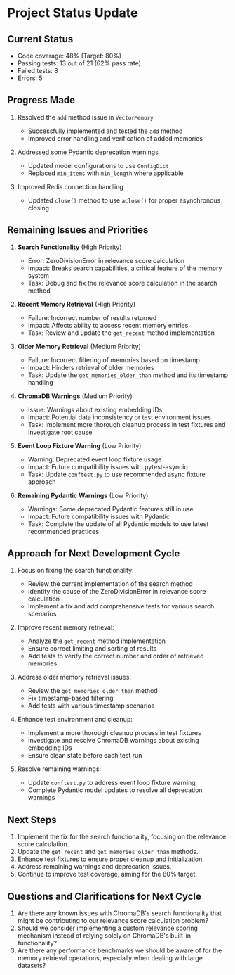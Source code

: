# Project Status Update

## Current Status
- Code coverage: 48% (Target: 80%)
- Passing tests: 13 out of 21 (62% pass rate)
- Failed tests: 8
- Errors: 5

## Progress Made
1. Resolved the `add` method issue in `VectorMemory`
   - Successfully implemented and tested the `add` method
   - Improved error handling and verification of added memories

2. Addressed some Pydantic deprecation warnings
   - Updated model configurations to use `ConfigDict`
   - Replaced `min_items` with `min_length` where applicable

3. Improved Redis connection handling
   - Updated `close()` method to use `aclose()` for proper asynchronous closing

## Remaining Issues and Priorities

1. **Search Functionality** (High Priority)
   - Error: ZeroDivisionError in relevance score calculation
   - Impact: Breaks search capabilities, a critical feature of the memory system
   - Task: Debug and fix the relevance score calculation in the search method

2. **Recent Memory Retrieval** (High Priority)
   - Failure: Incorrect number of results returned
   - Impact: Affects ability to access recent memory entries
   - Task: Review and update the `get_recent` method implementation

3. **Older Memory Retrieval** (Medium Priority)
   - Failure: Incorrect filtering of memories based on timestamp
   - Impact: Hinders retrieval of older memories
   - Task: Update the `get_memories_older_than` method and its timestamp handling

4. **ChromaDB Warnings** (Medium Priority)
   - Issue: Warnings about existing embedding IDs
   - Impact: Potential data inconsistency or test environment issues
   - Task: Implement more thorough cleanup process in test fixtures and investigate root cause

5. **Event Loop Fixture Warning** (Low Priority)
   - Warning: Deprecated event loop fixture usage
   - Impact: Future compatibility issues with pytest-asyncio
   - Task: Update `conftest.py` to use recommended async fixture approach

6. **Remaining Pydantic Warnings** (Low Priority)
   - Warnings: Some deprecated Pydantic features still in use
   - Impact: Future compatibility issues with Pydantic
   - Task: Complete the update of all Pydantic models to use latest recommended practices

## Approach for Next Development Cycle

1. Focus on fixing the search functionality:
   - Review the current implementation of the search method
   - Identify the cause of the ZeroDivisionError in relevance score calculation
   - Implement a fix and add comprehensive tests for various search scenarios

2. Improve recent memory retrieval:
   - Analyze the `get_recent` method implementation
   - Ensure correct limiting and sorting of results
   - Add tests to verify the correct number and order of retrieved memories

3. Address older memory retrieval issues:
   - Review the `get_memories_older_than` method
   - Fix timestamp-based filtering
   - Add tests with various timestamp scenarios

4. Enhance test environment and cleanup:
   - Implement a more thorough cleanup process in test fixtures
   - Investigate and resolve ChromaDB warnings about existing embedding IDs
   - Ensure clean state before each test run

5. Resolve remaining warnings:
   - Update `conftest.py` to address event loop fixture warning
   - Complete Pydantic model updates to resolve all deprecation warnings

## Next Steps
1. Implement the fix for the search functionality, focusing on the relevance score calculation.
2. Update the `get_recent` and `get_memories_older_than` methods.
3. Enhance test fixtures to ensure proper cleanup and initialization.
4. Address remaining warnings and deprecation issues.
5. Continue to improve test coverage, aiming for the 80% target.

## Questions and Clarifications for Next Cycle
1. Are there any known issues with ChromaDB's search functionality that might be contributing to our relevance score calculation problem?
2. Should we consider implementing a custom relevance scoring mechanism instead of relying solely on ChromaDB's built-in functionality?
3. Are there any performance benchmarks we should be aware of for the memory retrieval operations, especially when dealing with large datasets?
